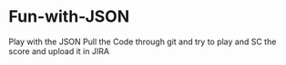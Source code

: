 # Fun-with-JSON
Play with the JSON 
Pull the Code through git and try to play and SC the score and upload it in JIRA

